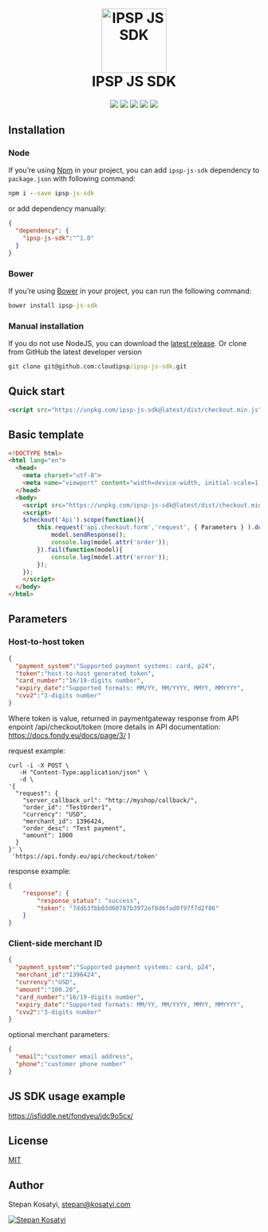 <h1 align="center">
  <a href="https://fondy.eu/"><img src="https://fondy.ua/wp-content/themes/Fondy_UA/img/pages/marketing-info/fondy_color_square.svg" alt="IPSP JS SDK" width="130" height="129"></a>
  <br>
  IPSP JS SDK
  <br>
</h1>

<h4 align="center"></h4>

<p align="center">
<a href="https://www.npmjs.com/package/ipsp-js-sdk"><img src="https://img.shields.io/npm/v/ipsp-js-sdk.svg" /></a>
<a href="https://www.npmjs.com/package/ipsp-js-sdk"><img src="https://img.shields.io/npm/dt/ipsp-js-sdk.svg" /></a>
<a href="https://github.com/cloudipsp/ipsp-js-sdk"><img src="https://img.shields.io/bower/v/ipsp-js-sdk.svg" /></a>
<a href="https://github.com/cloudipsp/ipsp-js-sdk"><img src="https://img.shields.io/github/license/cloudipsp/ipsp-js-sdk.svg" /></a>
<a href="https://fondy.eu/"><img src="https://img.shields.io/badge/official-website-green.svg" /></a>
</p>


## Installation

### Node

If you’re using [Npm](https://npmjs.com/) in your project, you can add `ipsp-js-sdk` dependency to `package.json` 
with following command:

```cmd
npm i --save ipsp-js-sdk
```

or add dependency manually:

```json
{
  "dependency": {
    "ipsp-js-sdk":"^1.0"
  }
}
```

### Bower

If you’re using [Bower](https://bower.io/) in your project, you can run the following command:

```cmd
bower install ipsp-js-sdk
```

### Manual installation

If you do not use NodeJS, you can download the
[latest release](https://github.com/cloudipsp/ipsp-js-sdk/releases).
Or clone from GitHub the latest developer version
```cmd
git clone git@github.com:cloudipsp/ipsp-js-sdk.git
```


## Quick start

```html
<script src="https://unpkg.com/ipsp-js-sdk@latest/dist/checkout.min.js"></script>
```

## Basic template

```html
<!DOCTYPE html>
<html lang="en">
  <head>
    <meta charset="utf-8">
    <meta name="viewport" content="width=device-width, initial-scale=1, shrink-to-fit=no">
  </head>
  <body>
    <script src="https://unpkg.com/ipsp-js-sdk@latest/dist/checkout.min.js"></script>
    <script>
    $checkout('Api').scope(function(){
        this.request('api.checkout.form','request', { Parameters } ).done(function(model){
            model.sendResponse();
            console.log(model.attr('order'));
        }).fail(function(model){
            console.log(model.attr('error'));
        });
    });
    </script>
  </body>
</html>
```

## Parameters

### Host-to-host token


```json
{
  "payment_system":"Supported payment systems: card, p24",
  "token":"host-to-host generated token",
  "card_number":"16/19-digits number",
  "expiry_date":"Supported formats: MM/YY, MM/YYYY, MMYY, MMYYYY",
  "cvv2":"3-digits number"
}
```

Where token is value, returned in paymentgateway response from API enpoint /api/checkout/token (more details in API documentation: https://docs.fondy.eu/docs/page/3/ )

request example:

```
curl -i -X POST \
   -H "Content-Type:application/json" \
   -d \
'{
  "request": {
    "server_callback_url": "http://myshop/callback/",
    "order_id": "TestOrder1",
    "currency": "USD",
    "merchant_id": 1396424,
    "order_desc": "Test payment",
    "amount": 1000
  }
}' \
 'https://api.fondy.eu/api/checkout/token'
```

response example:
```json
{
    "response": {
        "response_status": "success",
        "token": "7ddb3fbb03d60787b3972ef8d6fad0f97f7d2f86"
    }
}
```



### Client-side merchant ID

```json
{
  "payment_system":"Supported payment systems: card, p24",
  "merchant_id":"1396424",
  "currency":"USD",
  "amount":"100.20",
  "card_number":"16/19-digits number",
  "expiry_date":"Supported formats: MM/YY, MM/YYYY, MMYY, MMYYYY",
  "cvv2":"3-digits number"
}
```

optional merchant parameters:


```json
{
  "email":"customer email address",
  "phone":"customer phone number"
}
```
## JS SDK usage example

https://jsfiddle.net/fondyeu/jdc9o5cx/


## License

[MIT](https://github.com/cloudipsp/ipsp-js-sdk/blob/HEAD/LICENSE)

## Author

Stepan Kosatyi, stepan@kosatyi.com

[![Stepan Kosatyi](https://img.shields.io/badge/stepan-kosatyi-purple.svg)](https://kosatyi.com/)
